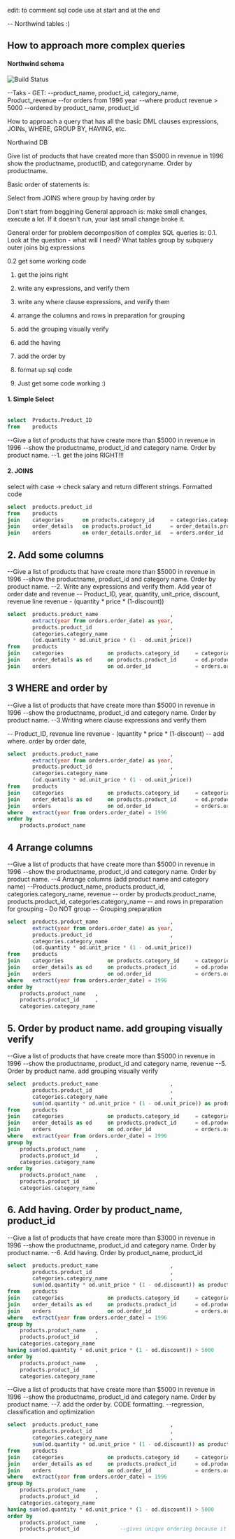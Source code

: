 ﻿edit: to comment sql code use at start and at the end 

-- Northwind tables :)
## How to approach more complex queries

#### Northwind schema
![Build Status](https://github.com/Georgitanev/sql/blob/master/complex_queries/northwind/Northwind_4tables_schema_complex_query.png?raw=true)


--Taks - GET:
--product_name, product_id, category_name, Product_revenue
--for orders from 1996 year
--where product revenue > 5000
--ordered by product_name, product_id

How to approach a query that has all the basic DML clauses
expressions, JOINs, WHERE, GROUP BY, HAVING, etc.

Northwind DB

Give list of products that have created more than $5000 in revenue in 1996
show the productname, productID, and categoryname. Order by productname.

Basic order of statements is:

Select
from
JOINS
where
group by
having
order by

Don't start from beggining
General approach is: make small changes, execute a lot. If it doesn't run, your last small change broke it.

General order for problem decomposition of complex SQL queries is:
0.1. Look at the question - what will I need?
What tables
group by
subquery
outer joins
big expressions

0.2 get some working code
1. get the joins right
3. write any expressions, and verify them
4. write any where clause expressions, and verify them
5. arrange the columns and rows in preparation for grouping
5. add the grouping visually verify
6. add the having
7. add the order by
8. format up sql code


0. Just get some code working :) 

#### 1. Simple Select
```sql

select 	Products.Product_ID
from 	products
```

--Give a list of products that have create more than $5000 in revenue in 1996
--show the productname, product_id and category name. Order by product name.
--1. get the joins RIGHT!!!

#### 2. JOINS
select with case -> check salary and return different strings. Formatted code 
```sql
select  products.product_id
from 	products
join 	categories 		on products.category_id 	= categories.category_id
join 	order_details 	on products.product_id 		= order_details.product_id
join 	orders 			on order_details.order_id 	= orders.order_id
```
## 2.  Add some columns
--Give a list of products that have create more than $5000 in revenue in 1996
--show the productname, product_id and category name. Order by product name.
--2. Write any expressions and verify them. Add year of order date and revenue
-- Product_ID, year, quantity, unit_price, discount, revenue line revenue - (quantity * price * (1-discount))

```sql
select  products.product_name						,
		extract(year from orders.order_date) as year,
		products.product_id							,
		categories.category_name					,
		(od.quantity * od.unit_price * (1 - od.unit_price))
from 	products
join 	categories              on products.category_id 	= categories.category_id
join 	order_details as od     on products.product_id 		= od.product_id
join 	orders                  on od.order_id 				= orders.order_id
```

##  3 WHERE and order by  
--Give a list of products that have create more than $5000 in revenue in 1996
--show the productname, product_id and category name. Order by product name.
--3.Writing where clause expressions and verify them 

-- Product_ID, revenue line revenue - (quantity * price * (1-discount)
-- add where. order by order date, 

```sql
select  products.product_name						,
		extract(year from orders.order_date) as year,
		products.product_id							,
		categories.category_name					,
		(od.quantity * od.unit_price * (1 - od.unit_price))
from 	products
join 	categories 				on products.category_id 	= categories.category_id
join 	order_details as od 	on products.product_id 		= od.product_id
join 	orders 					on od.order_id 				= orders.order_id
where 	extract(year from orders.order_date) = 1996
order by 
	products.product_name
```

## 4 Arrange columns
--Give a list of products that have create more than $5000 in revenue in 1996
--show the productname, product_id and category name. Order by product name.
--4 Arrange columns (add product name and category name) 
--Products.product_name, products.product_id,  categories.category_name, revenue
-- order by products.product_name, products.product_id, categories.category_name
-- and rows in preparation for grouping - Do NOT group
-- Grouping preparation

```sql
select  products.product_name						,
		extract(year from orders.order_date) as year,
		products.product_id							,
		categories.category_name					,
		(od.quantity * od.unit_price * (1 - od.unit_price))
from 	products
join 	categories 				on products.category_id 	= categories.category_id
join 	order_details as od 	on products.product_id 		= od.product_id
join 	orders 					on od.order_id 				= orders.order_id
where 	extract(year from orders.order_date) = 1996
order by 
	products.product_name	,
	products.product_id		,
	categories.category_name
```

## 5. Order by product name. add grouping visually verify
--Give a list of products that have create more than $5000 in revenue in 1996
--show the productname, product_id and category name, revenue 
--5. Order by product name. add grouping visually verify

```sql
select  products.product_name						,
		products.product_id							,
		categories.category_name					,
		sum(od.quantity * od.unit_price * (1 - od.unit_price)) as product_revenue
from 	products
join 	categories 				on products.category_id 	= categories.category_id
join 	order_details as od 	on products.product_id 		= od.product_id
join 	orders 					on od.order_id 				= orders.order_id
where 	extract(year from orders.order_date) = 1996
group by 
	products.product_name	,
	products.product_id		,
	categories.category_name
order by 
	products.product_name	,
	products.product_id		,
	categories.category_name
```

## 6. Add having. Order by product_name, product_id
--Give a list of products that have create more than $3000 in revenue in 1996
--show the productname, product_id and category name. Order by product name.
--6. Add having. Order by product_name, product_id

```sql
select  products.product_name						,
		products.product_id							,
		categories.category_name					,
		sum(od.quantity * od.unit_price * (1 - od.discount)) as product_revenue
from 	products
join 	categories 				on products.category_id 	= categories.category_id
join 	order_details as od 	on products.product_id 		= od.product_id
join 	orders 					on od.order_id 				= orders.order_id
where 	extract(year from orders.order_date) = 1996
group by 
	products.product_name	,
	products.product_id		,
	categories.category_name
having sum(od.quantity * od.unit_price * (1 - od.discount)) > 5000
order by 
	products.product_name	,
	products.product_id		,
	categories.category_name
```

--Give a list of products that have create more than $5000 in revenue in 1996
--show the productname, product_id and category name. Order by product name.
--7. add the order by. CODE formatting. --regression, classification and optimization

```sql
select  products.product_name						,
		products.product_id							,
		categories.category_name					,
		sum(od.quantity * od.unit_price * (1 - od.discount)) as product_revenue
from 	products
join 	categories 				on products.category_id 	= categories.category_id
join 	order_details as od 	on products.product_id 		= od.product_id
join 	orders 					on od.order_id 				= orders.order_id
where 	extract(year from orders.order_date) = 1996
group by 
	products.product_name	,
	products.product_id		,
	categories.category_name
having sum(od.quantity * od.unit_price * (1 - od.discount)) > 5000
order by 
	products.product_name	,
	products.product_id				--gives unique ordering because it's PK
```